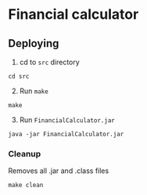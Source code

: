 # Financial calculator
## Deploying
1. cd to `src` directory
```
cd src
```
2. Run `make`
```
make
```
3. Run `FinancialCalculator.jar`
```
java -jar FinancialCalculator.jar
```

### Cleanup
Removes all .jar and .class files
```
make clean
```
